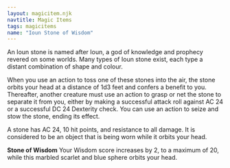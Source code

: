 ```yaml
---
layout: magicitem.njk
navtitle: Magic Items
tags: magicitems
name: "Ioun Stone of Wisdom"
---
```

An Ioun stone is named after Ioun, a god of knowledge and prophecy revered on some worlds. Many types of Ioun stone exist, each type a distant combination of shape and colour.

When you use an action to toss one of these stones into the air, the stone orbits your head at a distance of 1d3 feet and confers a benefit to you. Thereafter, another creature must use an action to grasp or net the stone to separate it from you, either by making a successful attack roll against AC 24 or a successful DC 24 Dexterity check. You can use an action to seize and stow the stone, ending its effect.

A stone has AC 24, 10 hit points, and resistance to all damage. It is considered to be an object that is being worn while it orbits your head.

**Stone of Wisdom** Your Wisdom score increases by 2, to a maximum of 20, while this marbled scarlet and blue sphere orbits your head.